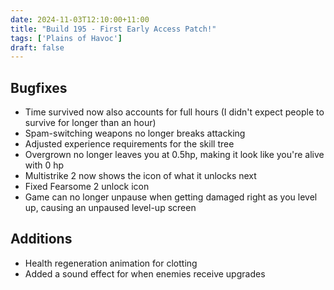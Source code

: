 ```yaml
---
date: 2024-11-03T12:10:00+11:00
title: "Build 195 - First Early Access Patch!"
tags: ['Plains of Havoc']
draft: false
---
```


## Bugfixes
- Time survived now also accounts for full hours (I didn't expect people to survive for longer than an hour)
- Spam-switching weapons no longer breaks attacking
- Adjusted experience requirements for the skill tree
- Overgrown no longer leaves you at 0.5hp, making it look like you're alive with 0 hp
- Multistrike 2 now shows the icon of what it unlocks next
- Fixed Fearsome 2 unlock icon
- Game can no longer unpause when getting damaged right as you level up, causing an unpaused level-up screen

## Additions
- Health regeneration animation for clotting
- Added a sound effect for when enemies receive upgrades